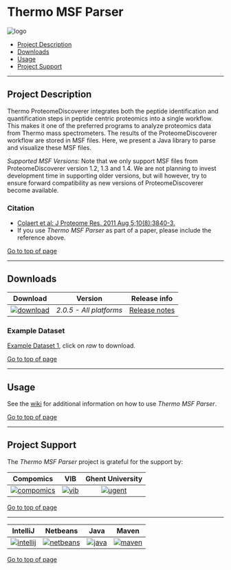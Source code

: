 # Thermo MSF Parser
![logo](http://genesis.ugent.be/uvpublicdata/thermo-msf-parser/thermo-msf-parser_logo.png) 

 * [Project Description](#project-description)
 * [Downloads](#downloads)
 * [Usage](#usage)
 * [Project Support](#project-support)

----

## Project Description

Thermo ProteomeDiscoverer integrates both the peptide identification and quantification steps in peptide centric proteomics into a single workflow. This makes it one of the preferred programs to analyze proteomics data from Thermo mass spectrometers. The results of the ProteomeDiscoverer workflow are stored in MSF files. Here, we present a Java library to parse and visualize these MSF files.

*Supported MSF Versions:*
Note that we only support MSF files from ProteomeDiscoverer version 1.2, 1.3 and 1.4. We are not planning to invest development time in supporting older versions, but will however, try to ensure forward compatibility as new versions of ProteomeDiscoverer become available.

### Citation
 * [Colaert et al: J Proteome Res. 2011 Aug 5;10(8):3840-3.](http://pubs.acs.org/doi/abs/10.1021/pr2005154)
 * If you use *Thermo MSF Parser* as part of a paper, please include the reference above.

[Go to top of page](#thermo-msf-parser)

----

## Downloads
| Download | Version | Release info |
| :------------: |:---------------:| :-----:|
| [![download](https://github.com/compomics/thermo-msf-parser/wiki/images/download_button.png)](http://genesis.ugent.be/downloadredirect.php?toolname=thermo-msf-parser) | *2.0.5 - All platforms* |    [Release notes](https://github.com/compomics/thermo-msf-parser/wiki/ReleaseNotes) |

### Example Dataset
[Example Dataset 1](https://github.com/compomics/thermo-msf-parser/blob/master/thermo_msf_parser_API/src/test/resources/test-msf-v-1.2.msf), click on *raw* to download.

[Go to top of page](#thermo-msf-parser)

----

## Usage
See the [wiki](https://github.com/compomics/thermo-msf-parser/wiki) for additional information on how to use *Thermo MSF Parser*.

[Go to top of page](#thermo-msf-parser)

----

## Project Support

The *Thermo MSF Parser* project is grateful for the support by:

| Compomics | VIB | Ghent University|
|:--:|:--:|:--:|
| [![compomics](http://genesis.ugent.be/public_data/image/compomics.png)](http://www.compomics.com) | [![vib](http://genesis.ugent.be/public_data/image/vib.png)](http://www.vib.be) | [![ugent](http://genesis.ugent.be/public_data/image/ugent.png)](http://www.ugent.be/en) |

[Go to top of page](#jtraml)

----

| IntelliJ | Netbeans | Java | Maven |
|:--:|:--:|:--:|:--:|
| [![intellij](https://www.jetbrains.com/idea/docs/logo_intellij_idea.png)](https://www.jetbrains.com/idea/) | [![netbeans](https://netbeans.org/images_www/visual-guidelines/NB-logo-single.jpg)](https://netbeans.org/) | [![java](http://genesis.ugent.be/public_data/image/java.png)](http://java.com/en/) | [![maven](http://genesis.ugent.be/public_data/image/maven.png)](http://maven.apache.org/) |

[Go to top of page](#thermo-msf-parser)
